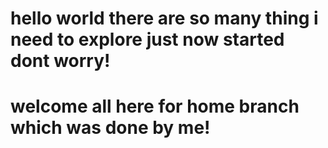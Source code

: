 # hello world there are so many thing i need to explore just now started dont worry!
# welcome all here for home branch which was done by me!